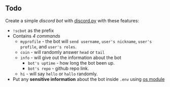 ## Todo

Create a simple _discord bot_ with [discord.py](https://discordpy.readthedocs.io/en/stable/) with these features:

- `!scbot` as the prefix
- Contains *4 commands*
  - `myprofile` - the bot will `send username`, `user's nickname`, `user's profile`, and `user's roles`.
  - `coin` - will randomly answer `head` or `tail`
  - `info` - will give out the information about the bot
    - `bot's uptime` - how long the bot been up.
    - `bot's repo` - github repo link.
  - `hi` - will say `hello` or `hallo` randomly. 
- Put any **sensitive information** about the bot inside `.env` using [os module](https://docs.python.org/3/library/os.html)
